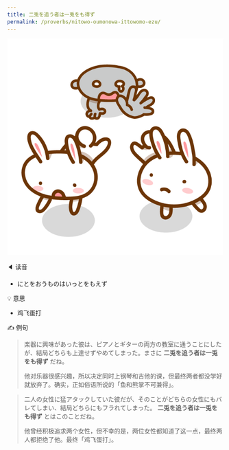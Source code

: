 ```yaml
---
title: 二兎を追う者は一兎をも得ず
permalink: /proverbs/nitowo-oumonowa-ittowomo-ezu/
---
```


![](/assets/images/proverbs/nitowooumonowa-ittowomoezu.png)

🔈 读音

- にとをおうものはいっとをもえず

💡 意思

- 鸡飞蛋打

✍️ 例句

> 楽器に興味があった彼は、ピアノとギターの両方の教室に通うことにしたが、結局どちらも上達せずやめてしまった。まさに **二兎を追う者は一兎をも得ず** だね。
> 
> 他对乐器很感兴趣，所以决定同时上钢琴和吉他的课，但最终两者都没学好就放弃了。确实，正如俗语所说的「鱼和熊掌不可兼得」。

> 二人の女性に猛アタックしていた彼だが、そのことがどちらの女性にもバレてしまい、結局どちらにもフラれてしまった。 **二兎を追う者は一兎をも得ず** とはこのことだね。
> 
> 他曾经积极追求两个女性，但不幸的是，两位女性都知道了这一点，最终两人都拒绝了他。最终「鸡飞蛋打」。
